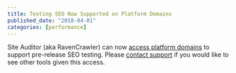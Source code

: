 ```yaml
---
title: Testing SEO Now Supported on Platform Domains
published_date: "2018-04-01"
categories: [performance]
---
```

Site Auditor (aka RavenCrawler) can now [access platform domains](/bots-and-indexing#indexing-your-pantheon-site) to support pre-release SEO testing. Please [contact support](https://dashboard.pantheon.io/#support) if you would like to see other tools given this access.
